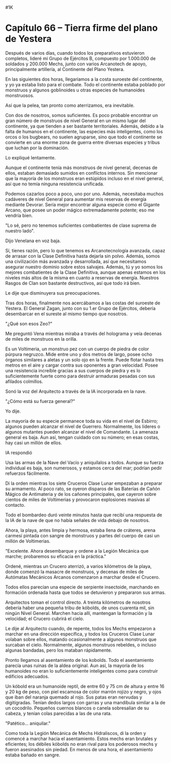 
#1K 

# Capítulo 66 – Tierra firme del plano de Yestera


Después de varios días, cuando todos los preparativos estuvieron completos, lideré mi Grupo de Ejércitos B, compuesto por 1.000.000 de soldados y 200.000 Mechs, junto con varios Arcanotech de apoyo, principalmente artillería, al Continente del Plano Yestera.

En las siguientes dos horas, llegaríamos a la costa suroeste del continente, y yo ya estaba listo para el combate. Todo el continente estaba poblado por monstruos y algunos goblinoides u otras especies de humanoides monstruosos.

Así que la pelea, tan pronto como aterrizamos, era inevitable.

Con dos de nosotros, somos suficientes. Es poco probable encontrar un gran número de monstruos de nivel General en un mismo lugar del continente, ya que tienden a ser bastante territoriales. Además, debido a la falta de humanos en el continente, las especies más inteligentes, como los orcos o los bugbears, no suelen agruparse, sino que todo el continente se convierte en una enorme zona de guerra entre diversas especies y tribus que luchan por la dominación.

Lo expliqué lentamente.

Aunque el continente tenía más monstruos de nivel general, decenas de ellos, estaban demasiado sumidos en conflictos internos. Sin mencionar que la mayoría de los monstruos eran estúpidos incluso en el nivel general, así que no temía ninguna resistencia unificada.

Podemos cazarlos poco a poco, uno por uno. Además, necesitaba muchos cadáveres de nivel General para aumentar mis reservas de energía mediante Devorar. Sería mejor encontrar alguna especie como el Gigante Arcano, que posee un poder mágico extremadamente potente; eso me vendría bien.

"Lo sé, pero no tenemos suficientes combatientes de clase suprema de nuestro lado".

Dijo Venelana en voz baja.

Sí, tienes razón, pero lo que tenemos es Arcanotecnología avanzada, capaz de arrasar con la Clase Definitiva hasta dejarla sin polvo. Además, somos una civilización más avanzada y desarrollada, así que necesitamos asegurar nuestro dominio sobre estos salvajes. Además, tú y yo somos los mejores combatientes de la Clase Definitiva, aunque apenas estamos en los niveles más altos de la misma en cuanto a reservas de energía. Nuestros Rasgos de Clan son bastante destructivos, así que todo irá bien.

Le dije que disminuyera sus preocupaciones.

Tras dos horas, finalmente nos acercábamos a las costas del suroeste de Yestera. El General Zagan, junto con su 1.er Grupo de Ejércitos, debería desembarcar en el sureste al mismo tiempo que nosotros.

"¿Qué son esos Zeo?"

Me preguntó Vena mientras miraba a través del holograma y veía decenas de miles de monstruos en la orilla.

Es un Voltimeria, un monstruo pez con un cuerpo de piedra de color púrpura negruzco. Mide entre uno y dos metros de largo, posee ocho órganos similares a aletas y un solo ojo en la frente. Puede flotar hasta tres metros en el aire y cargar contra sus oponentes a gran velocidad. Posee una resistencia increíble gracias a sus cuerpos de piedra y es lo suficientemente fuerte como para destruir armaduras pesadas con sus afilados colmillos.

Sonó la voz del Arquitecto a través de la IA incorporada en la nave.

"¿Cómo está su fuerza general?"

Yo dije.

La mayoría de su especie permanece toda su vida en el nivel de Esbirro; algunos pueden alcanzar el nivel de Guerrero. Normalmente, los líderes o algunos mutantes pueden alcanzar el nivel de Comandante. La amenaza general es baja. Aun así, tengan cuidado con su número; en esas costas, hay casi un millón de ellos.

IA respondió

Usa las armas de la Nave del Vacío y aniquílalos a todos. Aunque su fuerza individual es baja, son numerosos, y estamos cerca del mar; podrían pedir refuerzos fácilmente.

Di la orden mientras los siete Cruceros Clase Lunar empezaban a preparar su armamento. Al poco rato, se oyeron disparos de las Baterías de Cañón Mágico de Antimateria y de los cañones principales, que cayeron sobre cientos de miles de Voltimerias y provocaron explosiones masivas al contacto.

Todo el bombardeo duró veinte minutos hasta que recibí una respuesta de la IA de la nave de que no había señales de vida debajo de nosotros.

Ahora, la playa, antes limpia y hermosa, estaba llena de cráteres, arena carmesí pintada con sangre de monstruos y partes del cuerpo de casi un millón de Voltimerias.

"Excelente. Ahora desembarque y ordene a la Legión Mecánica que marche; probaremos su eficacia en la práctica."

Ordené, mientras un Crucero aterrizó, a varios kilómetros de la playa, donde comenzó la masacre de monstruos, y decenas de miles de Autómatas Mecánicos Arcanos comenzaron a marchar desde el Crucero.

Todos ellos parecían una especie de serpiente insectoide, marchando en formación ordenada hasta que todos se detuvieron y prepararon sus armas.

Arquitectos toman el control directo. A treinta kilómetros de nosotros debería haber una pequeña tribu de kóbolds, de unos cuarenta mil, sin ningún Nivel General. Marchen hacia allí, mantengan la formación y la velocidad; el Crucero cubrirá el cielo.

Le dije al Arquitecto cuando, de repente, todos los Mechs empezaron a marchar en una dirección específica, y todos los Cruceros Clase Lunar volaban sobre ellos, matando ocasionalmente a algunos monstruos que surcaban el cielo. Normalmente, algunos monstruos rebeldes, o incluso algunas bandadas, pero los mataban rápidamente.

Pronto llegamos al asentamiento de los kobolds. Todo el asentamiento parecía unas ruinas de la aldea original. Aun así, la mayoría de los humanoides no eran lo suficientemente inteligentes como para construir edificios adecuados.

Un kóbold era un humanoide reptil, de entre 60 y 75 cm de altura y entre 16 y 20 kg de peso, con piel escamosa de color marrón rojizo y negro, y ojos que iban del naranja quemado al rojo. Sus patas eran nervudas y digitígradas. Tenían dedos largos con garras y una mandíbula similar a la de un cocodrilo. Pequeños cuernos blancos o canela sobresalían de su cabeza, y tenían colas parecidas a las de una rata.

"Patético... aniquilar."

Como toda la Legión Mecánica de Mechs Hidraliscos, di la orden y comencé a marchar hacia el asentamiento. Estos mechs eran brutales y eficientes; los débiles kóbolds no eran rival para los poderosos mechs y fueron asesinados sin piedad. En menos de una hora, el asentamiento estaba bañado en sangre.